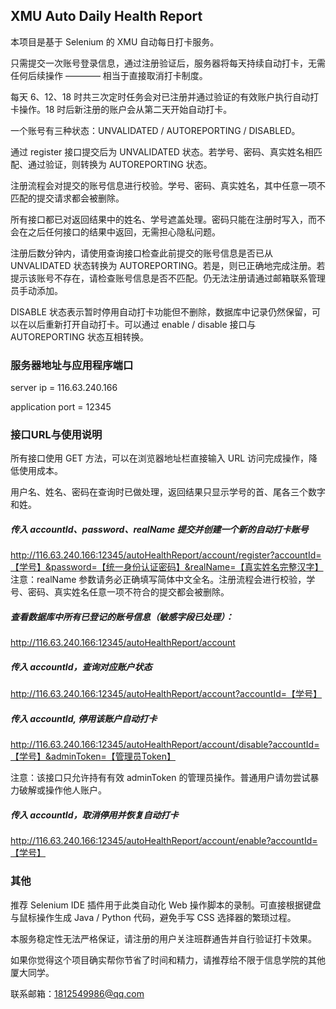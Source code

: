 ## XMU Auto Daily Health Report

本项目是基于 Selenium 的 XMU 自动每日打卡服务。

只需提交一次账号登录信息，通过注册验证后，服务器将每天持续自动打卡，无需任何后续操作 ———— 相当于直接取消打卡制度。

每天 6、12、18 时共三次定时任务会对已注册并通过验证的有效账户执行自动打卡操作。18 时后新注册的账户会从第二天开始自动打卡。

一个账号有三种状态：UNVALIDATED / AUTOREPORTING / DISABLED。

通过 register 接口提交后为 UNVALIDATED 状态。若学号、密码、真实姓名相匹配、通过验证，则转换为 AUTOREPORTING 状态。

注册流程会对提交的账号信息进行校验。学号、密码、真实姓名，其中任意一项不匹配的提交请求都会被删除。

所有接口都已对返回结果中的姓名、学号遮盖处理。密码只能在注册时写入，而不会在之后任何接口的结果中返回，无需担心隐私问题。

注册后数分钟内，请使用查询接口检查此前提交的账号信息是否已从 UNVALIDATED 状态转换为 AUTOREPORTING。若是，则已正确地完成注册。若提示该账号不存在，请检查账号信息是否不匹配。仍无法注册请通过邮箱联系管理员手动添加。

DISABLE 状态表示暂时停用自动打卡功能但不删除，数据库中记录仍然保留，可以在以后重新打开自动打卡。可以通过 enable / disable 接口与 AUTOREPORTING 状态互相转换。



### 服务器地址与应用程序端口

server ip = 116.63.240.166

application port = 12345 



### 接口URL与使用说明

所有接口使用 GET 方法，可以在浏览器地址栏直接输入 URL 访问完成操作，降低使用成本。

用户名、姓名、密码在查询时已做处理，返回结果只显示学号的首、尾各三个数字和姓。

##### 传入 accountId、password、realName 提交并创建一个新的自动打卡账号
http://116.63.240.166:12345/autoHealthReport/account/register?accountId=【学号】&password=【统一身份认证密码】&realName=【真实姓名完整汉字】
注意：realName 参数请务必正确填写简体中文全名。注册流程会进行校验，学号、密码、真实姓名任意一项不符合的提交都会被删除。

##### 查看数据库中所有已登记的账号信息（敏感字段已处理）：
http://116.63.240.166:12345/autoHealthReport/account

##### 传入 accountId，查询对应账户状态
http://116.63.240.166:12345/autoHealthReport/account?accountId=【学号】

##### 传入 accountId, 停用该账户自动打卡
http://116.63.240.166:12345/autoHealthReport/account/disable?accountId=【学号】&adminToken=【管理员Token】

注意：该接口只允许持有有效 adminToken 的管理员操作。普通用户请勿尝试暴力破解或操作他人账户。

##### 传入 accountId，取消停用并恢复自动打卡
http://116.63.240.166:12345/autoHealthReport/account/enable?accountId=【学号】






### 其他

推荐 Selenium IDE 插件用于此类自动化 Web 操作脚本的录制。可直接根据键盘与鼠标操作生成 Java / Python 代码，避免手写 CSS 选择器的繁琐过程。

本服务稳定性无法严格保证，请注册的用户关注班群通告并自行验证打卡效果。

如果你觉得这个项目确实帮你节省了时间和精力，请推荐给不限于信息学院的其他厦大同学。

联系邮箱：1812549986@qq.com